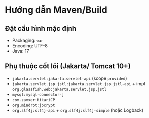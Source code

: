 # Hướng dẫn Maven/Build

## Đặt cấu hình mặc định
- Packaging: `war`
- Encoding: UTF-8
- Java: 17

## Phụ thuộc cốt lõi (Jakarta/ Tomcat 10+)
- `jakarta.servlet:jakarta.servlet-api` (scope `provided`)
- `jakarta.servlet.jsp.jstl:jakarta.servlet.jsp.jstl-api` + impl `org.glassfish.web:jakarta.servlet.jsp.jstl`
- `mysql:mysql-connector-j`
- `com.zaxxer:HikariCP`
- `org.mindrot:jbcrypt`
- `org.slf4j:slf4j-api` + `org.slf4j:slf4j-simple` (hoặc Logback)
